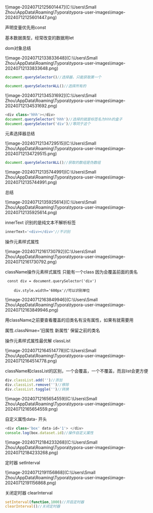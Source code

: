 ![image-20240712125601447](C:\Users\Small Zhou\AppData\Roaming\Typora\typora-user-images\image-20240712125601447.png)

声明变量优先用const

基本数据类型，经常改变的数据用let	 

dom对象总结

![image-20240712133833648](C:\Users\Small Zhou\AppData\Roaming\Typora\typora-user-images\image-20240712133833648.png)

```javascript
document.querySelector()//选择器，只能获取第一个
```

```javascript
document.querySelectorALL()//选择所有的
```

![image-20240712134531692](C:\Users\Small Zhou\AppData\Roaming\Typora\typora-user-images\image-20240712134531692.png)

~~~javascript
<div class='hhh'></div>
document.querySelector('hhh')//选择的就是标签名为hhh的盒子
document.querySelector('div')//等同于这个 
~~~



元素选择器总结

![image-20240712134729515](C:\Users\Small Zhou\AppData\Roaming\Typora\typora-user-images\image-20240712134729515.png)

```javascript
document.querySelectorALL()//获取的数组是伪数组
```

![image-20240712135744991](C:\Users\Small Zhou\AppData\Roaming\Typora\typora-user-images\image-20240712135744991.png)

总结

![image-20240712135925614](C:\Users\Small Zhou\AppData\Roaming\Typora\typora-user-images\image-20240712135925614.png)

innerText 识别的是纯文本不解析标签

```js
innerText='<div></div>'//不识别
```

操作元素样式属性

![image-20240712161730792](C:\Users\Small Zhou\AppData\Roaming\Typora\typora-user-images\image-20240712161730792.png)

className操作元素样式属性 只能有一个class 因为会覆盖前面的类名

```
 const div = document.querySelector('div')

    div.style.width='600px'//可以识别单位
```

![image-20240712163849946](C:\Users\Small Zhou\AppData\Roaming\Typora\typora-user-images\image-20240712163849946.png)

用className之前要查看覆盖的旧类名有没有属性，如果有就需要用

属性.classNmae='旧属性 新属性' 保留之前的类名

操作元素样式属性最优解 classList

![image-20240712164514778](C:\Users\Small Zhou\AppData\Roaming\Typora\typora-user-images\image-20240712164514778.png)

className和classList的区别，一个会覆盖，一个不覆盖，而且list会更方便

```js
div.classList.add('')//添加
div.classList.remove('')//移除
div.classList.toggle('')//转换
```

![image-20240712165654559](C:\Users\Small Zhou\AppData\Roaming\Typora\typora-user-images\image-20240712165654559.png)

自定义属性data-    开头

```js
<div class='box' data-id='1'> </div>
console.log(box.dataset.id)//操作自定义属性
```

![image-20240712184233268](C:\Users\Small Zhou\AppData\Roaming\Typora\typora-user-images\image-20240712184233268.png)

定时器 setInterval

![image-20240712191156868](C:\Users\Small Zhou\AppData\Roaming\Typora\typora-user-images\image-20240712191156868.png)

关闭定时器 clearInterval

```js
setInterval(function,1000)//开启定时器
clearInterval()//关闭定时器
```

